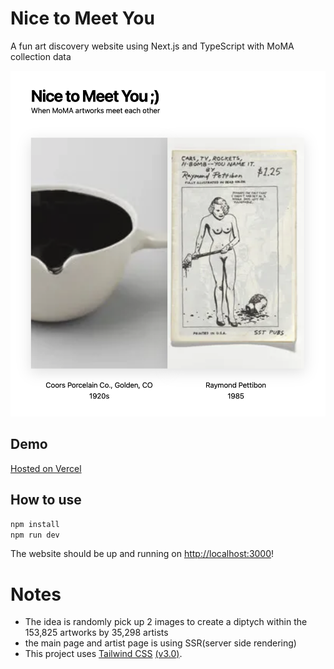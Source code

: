 # Nice to Meet You

A fun art discovery website using Next.js and TypeScript with MoMA collection data

![preview](preview.png)

## Demo

[Hosted on Vercel](https://moma-artworks-discovery-i24f89z19-enbochen.vercel.app)

## How to use

```bash
npm install
npm run dev
```

The website should be up and running on [http://localhost:3000](http://localhost:3000)!

# Notes

- The idea is randomly pick up 2 images to create a diptych within the 153,825 artworks by 35,298 artists
- the main page and artist page is using SSR(server side rendering)
- This project uses [Tailwind CSS](https://tailwindcss.com) [(v3.0)](https://tailwindcss.com/blog/tailwindcss-v3).
